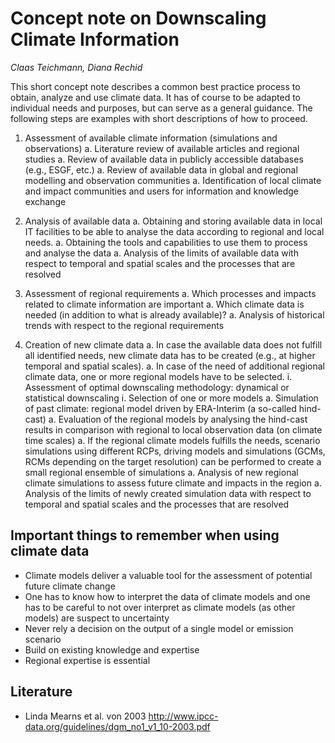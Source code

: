 # **Concept note on Downscaling Climate Information**
*Claas Teichmann, Diana Rechid*

This short concept note describes a common best practice process to obtain, analyze and use climate data. It has of course to be adapted to individual needs and purposes, but can serve as a general guidance. The following steps are examples with short descriptions of how to proceed.

 1. Assessment of available climate information (simulations and observations)
    a. Literature review of available articles and regional studies
    a. Review of available data in publicly accessible databases (e.g., ESGF, etc.)
    a. Review of available data in global and regional modelling and observation communities
    a. Identification of local climate and impact communities and users for information and knowledge exchange

 1. Analysis of available data
    a. Obtaining and storing available data in local IT facilities to be able to analyse the data according to regional and local needs.
    a. Obtaining the tools and capabilities to use them to process and analyse the data
    a. Analysis of the limits of available data with respect to temporal and spatial scales and the processes that are resolved
 1. Assessment of regional requirements
    a. Which processes and impacts related to climate information are important
    a. Which climate data is needed (in addition to what is already available)?
    a. Analysis of historical trends with respect to the regional requirements
 1. Creation of new climate data
    a. In case the available data does not fulfill all identified needs, new climate data has to be created (e.g., at higher temporal and spatial scales).
    a. In case of the need of additional regional climate data, one or more regional models have to be selected.
         i. Assessment of optimal downscaling methodology: dynamical or statistical downscaling
         i. Selection of one or more models
    a. Simulation of past climate: regional model driven by ERA-Interim (a so-called hind-cast)
    a. Evaluation of the regional models by analysing the hind-cast results in comparison with regional to local observation data (on climate time scales)
    a. If the regional climate models fulfills the needs, scenario simulations using different RCPs, driving models and simulations (GCMs, RCMs depending on the target resolution) can be performed to create a small regional ensemble of simulations
    a. Analysis of new regional climate simulations to assess future climate and impacts in the region
    a. Analysis of the limits of newly created simulation data with respect to temporal and spatial scales and the processes that are resolved

## Important things to remember when using climate data
 * Climate models deliver a valuable tool for the assessment of potential future climate change
 * One has to know how to interpret the data of climate models and one has to be careful to not over interpret as climate models (as other models) are suspect to uncertainty
 * Never rely a decision on the output of a single model or emission scenario
 * Build on existing knowledge and expertise
 * Regional expertise is essential


## Literature
 * Linda Mearns et al. von 2003 http://www.ipcc-data.org/guidelines/dgm_no1_v1_10-2003.pdf

